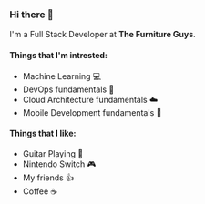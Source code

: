 ### Hi there 👏
I'm a Full Stack Developer at **The Furniture Guys**.

#### Things that I'm intrested:
-   Machine Learning    💻 
-   DevOps fundamentals 🐳 
-   Cloud Architecture fundamentals ☁️ 
-   Mobile Development fundamentals 📱

#### Things that I like:
-   Guitar Playing  🎸
-   Nintendo Switch 🎮 
-   My friends  👍 
-   Coffee  ☕ 

